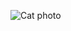 ![Cat photo](https://encrypted-tbn0.gstatic.com/images?q=tbn%3AANd9GcQV5-5qC-Hev7ZfJrYAa2y_Nc-1p1qrSJUKTBciKJ5aUpMWutZ9&usqp=CAU)

